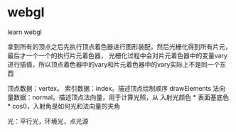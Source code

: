 # webgl
learn webgl

拿到所有的顶点之后先执行顶点着色器进行图形装配，然后光栅化得到所有片元，最后才一个一个的执行片元着色器，
光栅化过程中会对片元着色器中的变量vary进行插值，所以顶点着色器中的vary和片元着色器中的vary实际上不是同一个东西

顶点数据：vertex。
索引数据：index。描述顶点绘制顺序  drawElements
法向量数据：normal。描述顶点法向量，用于计算光照，从 入射光颜色 * 表面基底色 * cos0，入射角是如何光和法向量的夹角

光：平行光，环境光，点光源